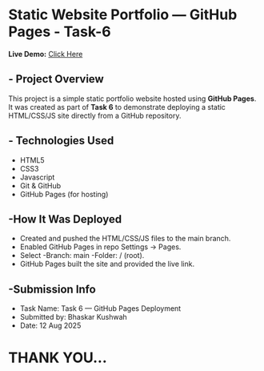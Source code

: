 # Static Website Portfolio — GitHub Pages - Task-6

**Live Demo:** [Click Here](https://bhaskar9412349775.github.io/Static-website_portfolio-by-github-page/)

## - Project Overview

This project is a simple static portfolio website hosted using **GitHub Pages**.
It was created as part of **Task 6** to demonstrate deploying a static HTML/CSS/JS site directly from a GitHub repository.

## - Technologies Used

* HTML5
* CSS3
* Javascript
* Git & GitHub
* GitHub Pages (for hosting)

## -How It Was Deployed

* Created and pushed the HTML/CSS/JS files to the main branch.
* Enabled GitHub Pages in repo Settings → Pages.
* Select -Branch: main -Folder: / (root).
* GitHub Pages built the site and provided the live link.

## -Submission Info

* Task Name: Task 6 — GitHub Pages Deployment
* Submitted by: Bhaskar Kushwah
* Date: 12 Aug 2025

# THANK YOU...
